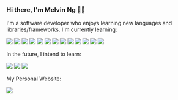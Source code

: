 ### Hi there, I'm Melvin Ng 👋🏻
<p>I'm a software developer who enjoys learning new languages and libraries/frameworks. I'm currently learning:</p>
<p>
  <img src="https://img.shields.io/badge/HTML5-239120?style=for-the-badge&logo=html5&logoColor=white" />
  <img src="https://img.shields.io/badge/CSS3-1572B6?style=for-the-badge&logo=css3&logoColor=white" />
  <img src="https://img.shields.io/badge/JavaScript-F7DF1E?style=for-the-badge&logo=javascript&logoColor=white" />
  <img src="https://img.shields.io/badge/Python-3776AB?style=for-the-badge&logo=python&logoColor=white" />
  <img src="https://img.shields.io/badge/GdScript-478CBF?style=for-the-badge&logo=godot-engine&logoColor=white" />
  <img src="https://img.shields.io/badge/MongoDB-4EA94B?style=for-the-badge&logo=mongodb&logoColor=white" />
  <img src="https://img.shields.io/badge/Express.js-404D59?style=for-the-badge&logo=node.js&logoColor=white"" />
  <img src="https://img.shields.io/badge/React-20232A?style=for-the-badge&logo=react&logoColor=61DAFB" />
  <img src="https://img.shields.io/badge/Node.js-43853D?style=for-the-badge&logo=node.js&logoColor=white" />
  <img src="https://img.shields.io/badge/Bootstrap-563D7C?style=for-the-badge&logo=bootstrap&logoColor=white" />
  <img src="https://img.shields.io/badge/Material--UI-0081CB?style=for-the-badge&logo=material-ui&logoColor=white" />
  <img src="https://img.shields.io/badge/jQuery-0769AD?style=for-the-badge&logo=jquery&logoColor=white" />                                                                         <img src="https://img.shields.io/badge/Flask-4A4A55?style=for-the-badge&logo=flask&logoColor=white" /> 
</p>
<p>In the future, I intend to learn: </p>
<p>      
  <img src="https://img.shields.io/badge/firebase-ffca28?style=for-the-badge&logo=firebase&logoColor=black" /> 
  <img src="https://img.shields.io/badge/React_Native-20232A?style=for-the-badge&logo=react&logoColor=61DAFB" />
  <img src="https://img.shields.io/badge/Java-ED8B00?style=for-the-badge&logo=java&logoColor=white"/>                                            
</p>  
<p>My Personal Website: </p>                                                                                                             
<p><a href="https://melvincwng.github.io/"><img src="https://img.shields.io/badge/Personal Site-100000?style=for-the-badge&logo=github&logoColor=white" /></a></p>

<!-- <p>My Github Stats: </p> -->

<!-- [![Melvin's GitHub stats](https://github-readme-stats.vercel.app/api?username=melvincwng)](https://github.com/melvincwng/github-readme-stats) -->

<!--
**melvincwng/melvincwng** is a ✨ _special_ ✨ repository because its `README.md` (this file) appears on your GitHub profile.

Here are some ideas to get you started:

- 🔭 I’m currently working on ...
- 🌱 I’m currently learning ...
- 👯 I’m looking to collaborate on ...
- 🤔 I’m looking for help with ...
- 💬 Ask me about ...
- 📫 How to reach me: ...
- 😄 Pronouns: ...
- ⚡ Fun fact: ...
-->
